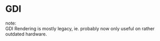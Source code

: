 # GDI
note:  
GDI Rendering is mostly legacy, ie. probably now only useful on rather outdated hardware.   
  

